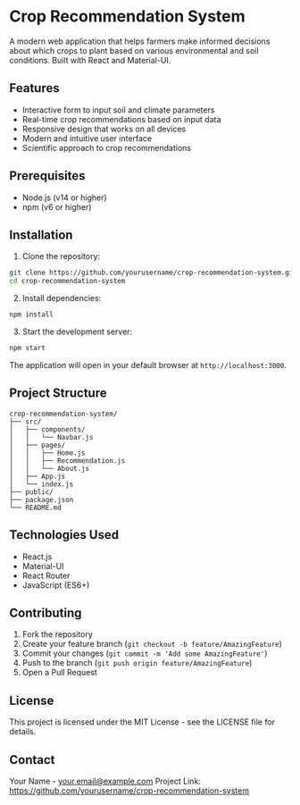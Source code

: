# Crop Recommendation System

A modern web application that helps farmers make informed decisions about which crops to plant based on various environmental and soil conditions. Built with React and Material-UI.

## Features

- Interactive form to input soil and climate parameters
- Real-time crop recommendations based on input data
- Responsive design that works on all devices
- Modern and intuitive user interface
- Scientific approach to crop recommendations

## Prerequisites

- Node.js (v14 or higher)
- npm (v6 or higher)

## Installation

1. Clone the repository:
```bash
git clone https://github.com/yourusername/crop-recommendation-system.git
cd crop-recommendation-system
```

2. Install dependencies:
```bash
npm install
```

3. Start the development server:
```bash
npm start
```

The application will open in your default browser at `http://localhost:3000`.

## Project Structure

```
crop-recommendation-system/
├── src/
│   ├── components/
│   │   └── Navbar.js
│   ├── pages/
│   │   ├── Home.js
│   │   ├── Recommendation.js
│   │   └── About.js
│   ├── App.js
│   └── index.js
├── public/
├── package.json
└── README.md
```

## Technologies Used

- React.js
- Material-UI
- React Router
- JavaScript (ES6+)

## Contributing

1. Fork the repository
2. Create your feature branch (`git checkout -b feature/AmazingFeature`)
3. Commit your changes (`git commit -m 'Add some AmazingFeature'`)
4. Push to the branch (`git push origin feature/AmazingFeature`)
5. Open a Pull Request

## License

This project is licensed under the MIT License - see the LICENSE file for details.

## Contact

Your Name - your.email@example.com
Project Link: https://github.com/yourusername/crop-recommendation-system 